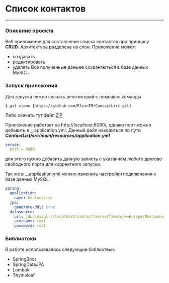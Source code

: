 # Список контактов
___
### Описание проекта
Веб приложение для составление списка контактов про принципу __CRUD__. Архитектура разделена на слои. 
Приложение может:
+ создавать
+ редактировать
+ удалять
Все полученные даныее сохраняються в базе данных MySQL.

### Запуск приложения
Для запуска нужно скачать репозиторий с помощью команды
```
$ git clone {https://github.com/ElvinTM/ContactList.git}
```
Либо скачать тут файл [ZIP](https://github.com/ElvinTM/ContactList/archive/refs/heads/main.zip)

Приложение работает на http://localhost:8080/, однако порт можно добавить в __application.yml.
Данный файл находиться по пути ___ContactList/src/main/resources/application.yml___
```yaml
server:
  port = 8080
```
для этого нужно добавить данную записть с указанием любого другово свободного порта для корректного запуска.

Так же в __application.yml можно изменить настройки подключения к базе данных MySQL.

```yaml
spring:
  application:
    name: ContactList
  jpa:
    generate-ddl: true
  datasource:
    url: jdbc:mysql://localhost/contact?serverTimezone=Europe/Moscow&useSSL=false
    username: root
    password: root
```

### Библиотеки
В работе использовались следующие библиотеки:
* SpringBoot
* SpringDataJPA
* Lombok
* Thymeleaf
